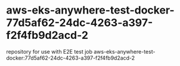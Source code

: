 # aws-eks-anywhere-test-docker-77d5af62-24dc-4263-a397-f2f4fb9d2acd-2
repository for use with E2E test job aws-eks-anywhere-test-docker:77d5af62-24dc-4263-a397-f2f4fb9d2acd-2
